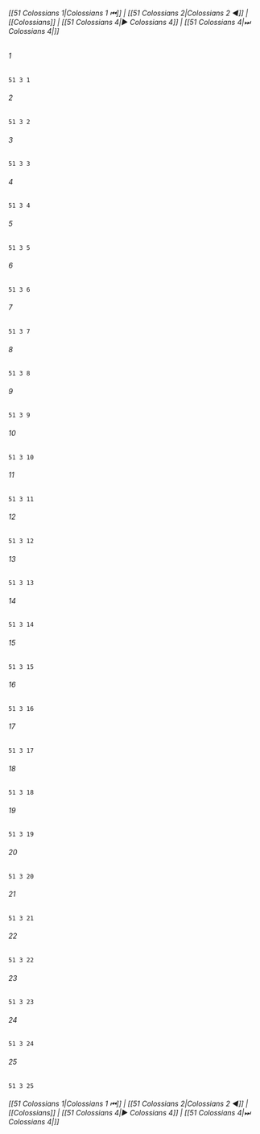 
###### [[51 Colossians 1|Colossians 1 ⏮]] | [[51 Colossians 2|Colossians 2 ◀]] | [[Colossians]] | [[51 Colossians 4|▶ Colossians 4]] | [[51 Colossians 4|⏭ Colossians 4|]]

###### 1
``` verse
51 3 1 
```
###### 2
``` verse
51 3 2 
```
###### 3
``` verse
51 3 3 
```
###### 4
``` verse
51 3 4 
```
###### 5
``` verse
51 3 5 
```
###### 6
``` verse
51 3 6 
```
###### 7
``` verse
51 3 7 
```
###### 8
``` verse
51 3 8 
```
###### 9
``` verse
51 3 9 
```
###### 10
``` verse
51 3 10 
```
###### 11
``` verse
51 3 11 
```
###### 12
``` verse
51 3 12 
```
###### 13
``` verse
51 3 13 
```
###### 14
``` verse
51 3 14 
```
###### 15
``` verse
51 3 15 
```
###### 16
``` verse
51 3 16 
```
###### 17
``` verse
51 3 17 
```
###### 18
``` verse
51 3 18 
```
###### 19
``` verse
51 3 19 
```
###### 20
``` verse
51 3 20 
```
###### 21
``` verse
51 3 21 
```
###### 22
``` verse
51 3 22 
```
###### 23
``` verse
51 3 23 
```
###### 24
``` verse
51 3 24 
```
###### 25
``` verse
51 3 25 
```

###### [[51 Colossians 1|Colossians 1 ⏮]] | [[51 Colossians 2|Colossians 2 ◀]] | [[Colossians]] | [[51 Colossians 4|▶ Colossians 4]] | [[51 Colossians 4|⏭ Colossians 4|]]

